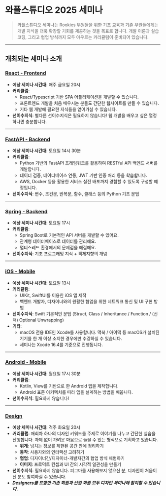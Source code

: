 # 와플스튜디오 2025 세미나

> 와플스튜디오 세미나는 Rookies 부원들을 위한 기초 교육과 기존 부원들에게는 개발 지식을 더욱 확장할 기회를 제공하는 것을 목표로 합니다. 개발 이론과 실습 코딩, 그리고 협업 방식까지 모두 아우르는 커리큘럼이 준비되어 있습니다. 

---

## 개최되는 세미나 소개

### [React - Frontend](./frontend/README.md)
- **예상 세미나 시간대**: 매주 금요일 20시
- **커리큘럼**:
  - React/Typescript 기반 SPA 어플리케이션을 개발할 수 있습니다.
  - 프론트엔드 개발을 처음 배우시는 분들도 간단한 웹사이트를 만들 수 있습니다.
  - 기타 웹 개발에 필요한 지식들을 얻어가실 수 있습니다.
- **선이수지식**: 별다른 선이수지식은 필요하지 않습니다! 웹 개발을 배우고 싶은 열정 하나면 충분합니다.

---

### [FastAPI - Backend](./fastapi/README.md)
- **예상 세미나 시간대**: 토요일 14시 30분
- **커리큘럼**:
  - Python 기반의 FastAPI 프레임워크를 활용하여 RESTful API 백엔드 서버를 개발합니다.
  - 데이터 검증, 데이터베이스 연동, JWT 기반 인증 처리 등을 학습합니다.
  - AWS, Docker 등을 활용한 서비스 실전 배포까지 경험할 수 있도록 구성할 예정입니다.
- **선이수지식**: 변수, 조건문, 반복문, 함수, 클래스 등의 Python 기초 문법

---

### [Spring - Backend](./spring/README.md)
- **예상 세미나 시간대**: 토요일 17시
- **커리큘럼**:
  - Spring Boot로 기본적인 API 서버를 개발할 수 있어요.
  - 관계형 데이터베이스로 데이터를 관리해요.
  - 멀티스레드 환경에서의 문제점을 해결해요.
- **선이수지식**: 기초 프로그래밍 지식 + 객체지향의 개념

---

### [iOS - Mobile](./ios/README.md)
- **예상 세미나 시간대**: 토요일 13시
- **커리큘럼**:
  - UIKit, SwiftUI를 이용한 iOS 앱 제작
  - 백엔드 개발자, 디자이너와의 원활한 협업을 위한 네트워크 통신 및 UI 구현 방법
- **선이수지식**: Swift 기본적인 문법 (Struct, Class / Inheritance / Function / (선택) Optional Unwrapping)
- **기타**:
  - macOS 전용 IDE인 Xcode를 사용합니다. 맥북 / 아이맥 등 macOS가 설치된 기기를 한 개 이상 소지한 경우에만 수강하실 수 있습니다.
  - 세미나는 Xcode 16.4를 기준으로 진행됩니다.

---

### [Android - Mobile](./android/README.md)
- **예상 세미나 시간대**: 월요일 17시 30분
- **커리큘럼**:
  - Kotlin, View를 기반으로 한 Android 앱을 제작합니다.
  - Android 표준 아키텍처를 따라 앱을 설계하는 방법을 배웁니다.
- **선이수지식**: 필요하지 않습니다!

---

### [Design](./design/README.md)
- **예상 세미나 시간대**: 격주 화요일 20시
- **커리큘럼**: 매회차 하나의 디자인 키워드를 주제로 이야기를 나누고 간단한 실습을 진행합니다. 과제 없이 가벼운 마음으로 들을 수 있는 형식으로 기획하고 있습니다.
  - **위계**: 넘치는 정보를 제한된 공간 안에 정리하기
  - **동작**: 사용자와의 인터랙션 고려하기
  - **협업**: 디자이너간/디자이너-개발자간의 협업 방식 체험하기
  - **이미지**: 프로덕트 컨셉과 UI 간의 시각적 일관성을 만들기
- **선이수지식**: 필요하지 않습니다. 피그마를 사용해보지 않으신 분, 디자인이 처음이신 분도 참여하실 수 있습니다.
- ***Designers를 포함한 기존 회원과 신입 회원 모두 디자인 세미나에 참여할 수 있습니다.***
